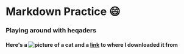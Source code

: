 # Markdown Practice 😄
### Playing around with heqaders

#### Here's a ![picture of a cat]("C:\Users\HP\Downloads\andreea-popa-6ST6S6i9IGM-unsplash.jpg") and a [link](https://www.unsplash.com) to where I downloaded it from 

